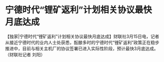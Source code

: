 # 宁德时代“锂矿返利”计划相关协议最快月底达成

【独家|宁德时代“锂矿返利”计划相关协议最快月底达成】财联社3月15日电，记者从接近宁德时代的业内人士处获悉，酝酿多时的宁德时代“锂矿返利”政策正在稳步推进中，目前与相关主机厂的协议签署已进入实际性阶段，预计最快3月底达成。（财联社记者
刘阳）

